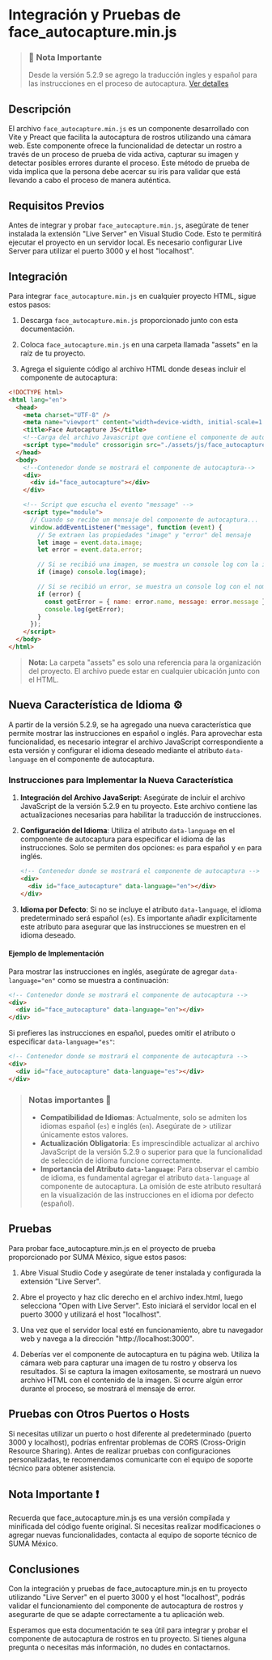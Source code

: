 # Integración y Pruebas de face_autocapture.min.js

> ### 🚨 Nota Importante
>
> Desde la versión 5.2.9 se agrego la traducción ingles y español para las instrucciones en el proceso de autocaptura.
> [Ver detalles](#language)

## Descripción

El archivo `face_autocapture.min.js` es un componente desarrollado con Vite y Preact que facilita la autocaptura de rostros utilizando una cámara web. Este componente ofrece la funcionalidad de detectar un rostro a través de un proceso de prueba de vida activa, capturar su imagen y detectar posibles errores durante el proceso. Este método de prueba de vida implica que la persona debe acercar su iris para validar que está llevando a cabo el proceso de manera auténtica.

## Requisitos Previos

Antes de integrar y probar `face_autocapture.min.js`, asegúrate de tener instalada la extensión "Live Server" en Visual Studio Code. Esto te permitirá ejecutar el proyecto en un servidor local. Es necesario configurar Live Server para utilizar el puerto 3000 y el host "localhost".

## Integración

Para integrar `face_autocapture.min.js` en cualquier proyecto HTML, sigue estos pasos:

1. Descarga `face_autocapture.min.js` proporcionado junto con esta documentación.
2. Coloca `face_autocapture.min.js` en una carpeta llamada "assets" en la raíz de tu proyecto.

3. Agrega el siguiente código al archivo HTML donde deseas incluir el componente de autocaptura:

```html
<!DOCTYPE html>
<html lang="en">
  <head>
    <meta charset="UTF-8" />
    <meta name="viewport" content="width=device-width, initial-scale=1.0" />
    <title>Face Autocapture JS</title>
    <!--Carga del archivo Javascript que contiene el componente de autocaptura-->
    <script type="module" crossorigin src="./assets/js/face_autocapture.min.js"></script>
  </head>
  <body>
    <!--Contenedor donde se mostrará el componente de autocaptura-->
    <div>
      <div id="face_autocapture"></div>
    </div>

    <!-- Script que escucha el evento "message" -->
    <script type="module">
      // Cuando se recibe un mensaje del componente de autocaptura...
      window.addEventListener("message", function (event) {
        // Se extraen las propiedades "image" y "error" del mensaje
        let image = event.data.image;
        let error = event.data.error;

        // Si se recibió una imagen, se muestra un console log con la imagen resultante
        if (image) console.log(image);

        // Si se recibió un error, se muestra un console log con el nombre y mensaje del error
        if (error) {
          const getError = { name: error.name, message: error.message };
          console.log(getError);
        }
      });
    </script>
  </body>
</html>
```

> **Nota:** La carpeta "assets" es solo una referencia para la organización del proyecto. El archivo puede estar en cualquier ubicación junto con el HTML.

## <a id="language"></a>Nueva Característica de Idioma ⚙️

A partir de la versión 5.2.9, se ha agregado una nueva característica que permite mostrar las instrucciones en español o inglés. Para aprovechar esta funcionalidad, es necesario integrar el archivo JavaScript correspondiente a esta versión y configurar el idioma deseado mediante el atributo `data-language` en el componente de autocaptura.

### Instrucciones para Implementar la Nueva Característica

1. **Integración del Archivo JavaScript**:
   Asegúrate de incluir el archivo JavaScript de la versión 5.2.9 en tu proyecto. Este archivo contiene las actualizaciones necesarias para habilitar la traducción de instrucciones.

2. **Configuración del Idioma**:
   Utiliza el atributo `data-language` en el componente de autocaptura para especificar el idioma de las instrucciones. Solo se permiten dos opciones: `es` para español y `en` para inglés.

   ```html
   <!-- Contenedor donde se mostrará el componente de autocaptura -->
   <div>
     <div id="face_autocapture" data-language="en"></div>
   </div>
   ```

3. **Idioma por Defecto**:
   Si no se incluye el atributo `data-language`, el idioma predeterminado será español (`es`). Es importante añadir explícitamente este atributo para asegurar que las instrucciones se muestren en el idioma deseado.

#### Ejemplo de Implementación

Para mostrar las instrucciones en inglés, asegúrate de agregar `data-language="en"` como se muestra a continuación:

```html
<!-- Contenedor donde se mostrará el componente de autocaptura -->
<div>
  <div id="face_autocapture" data-language="en"></div>
</div>
```

Si prefieres las instrucciones en español, puedes omitir el atributo o especificar `data-language="es"`:

```html
<!-- Contenedor donde se mostrará el componente de autocaptura -->
<div>
  <div id="face_autocapture" data-language="es"></div>
</div>
```

> ### Notas importantes 📢
>
> - **Compatibilidad de Idiomas**: Actualmente, solo se admiten los idiomas español (`es`) e inglés (`en`). Asegúrate de > utilizar únicamente estos valores.
>- **Actualización Obligatoria**: Es imprescindible actualizar al archivo JavaScript de la versión 5.2.9 o superior para que la funcionalidad de selección de idioma funcione correctamente.
>- **Importancia del Atributo `data-language`**: Para observar el cambio de idioma, es fundamental agregar el atributo `data-language` al componente de autocaptura. La omisión de este atributo resultará en la visualización de las instrucciones en el idioma por defecto (español).

## Pruebas

Para probar face_autocapture.min.js en el proyecto de prueba proporcionado por SUMA México, sigue estos pasos:

1. Abre Visual Studio Code y asegúrate de tener instalada y configurada la extensión "Live Server".

2. Abre el proyecto y haz clic derecho en el archivo index.html, luego selecciona "Open with Live Server". Esto iniciará el servidor local en el puerto 3000 y utilizará el host "localhost".

3. Una vez que el servidor local esté en funcionamiento, abre tu navegador web y navega a la dirección "http://localhost:3000".

4. Deberías ver el componente de autocaptura en tu página web. Utiliza la cámara web para capturar una imagen de tu rostro y observa los resultados. Si se captura la imagen exitosamente, se mostrará un nuevo archivo HTML con el contenido de la imagen. Si ocurre algún error durante el proceso, se mostrará el mensaje de error.

## Pruebas con Otros Puertos o Hosts

Si necesitas utilizar un puerto o host diferente al predeterminado (puerto 3000 y localhost), podrías enfrentar problemas de CORS (Cross-Origin Resource Sharing). Antes de realizar pruebas con configuraciones personalizadas, te recomendamos comunicarte con el equipo de soporte técnico para obtener asistencia.

## Nota Importante ❗

Recuerda que face_autocapture.min.js es una versión compilada y minificada del código fuente original. Si necesitas realizar modificaciones o agregar nuevas funcionalidades, contacta al equipo de soporte técnico de SUMA México.

## Conclusiones

Con la integración y pruebas de face_autocapture.min.js en tu proyecto utilizando "Live Server" en el puerto 3000 y el host "localhost", podrás validar el funcionamiento del componente de autocaptura de rostros y asegurarte de que se adapte correctamente a tu aplicación web.

Esperamos que esta documentación te sea útil para integrar y probar el componente de autocaptura de rostros en tu proyecto. Si tienes alguna pregunta o necesitas más información, no dudes en contactarnos.
